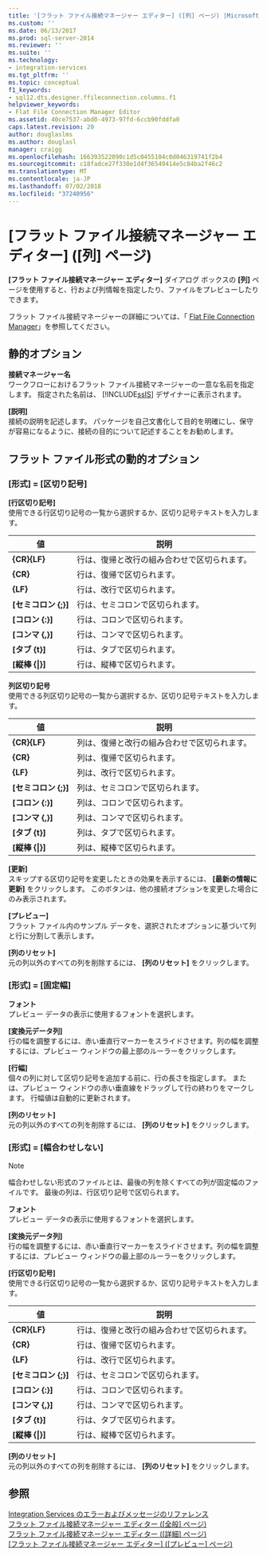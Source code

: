 ```yaml
---
title: '[フラット ファイル接続マネージャー エディター] ([列] ページ) |Microsoft Docs'
ms.custom: ''
ms.date: 06/13/2017
ms.prod: sql-server-2014
ms.reviewer: ''
ms.suite: ''
ms.technology:
- integration-services
ms.tgt_pltfrm: ''
ms.topic: conceptual
f1_keywords:
- sql12.dts.designer.ffileconnection.columns.f1
helpviewer_keywords:
- Flat File Connection Manager Editor
ms.assetid: 40ce7537-abd0-4973-97fd-6ccb90fddfa0
caps.latest.revision: 20
author: douglaslms
ms.author: douglasl
manager: craigg
ms.openlocfilehash: 166393522090c1d5c0455104c0d046319741f2b4
ms.sourcegitcommit: c18fadce27f330e1d4f36549414e5c84ba2f46c2
ms.translationtype: MT
ms.contentlocale: ja-JP
ms.lasthandoff: 07/02/2018
ms.locfileid: "37240956"
---
```

# <a name="flat-file-connection-manager-editor-columns-page"></a>[フラット ファイル接続マネージャー エディター] ([列] ページ)
  **[フラット ファイル接続マネージャー エディター]** ダイアログ ボックスの **[列]** ページを使用すると、行および列情報を指定したり、ファイルをプレビューしたりできます。  
  
 フラット ファイル接続マネージャーの詳細については、「 [Flat File Connection Manager](connection-manager/file-connection-manager.md)」を参照してください。  
  
## <a name="static-options"></a>静的オプション  
 **接続マネージャー名**  
 ワークフローにおけるフラット ファイル接続マネージャーの一意な名前を指定します。 指定された名前は、 [!INCLUDE[ssIS](../includes/ssis-md.md)] デザイナーに表示されます。  
  
 **[説明]**  
 接続の説明を記述します。 パッケージを自己文書化して目的を明確にし、保守が容易になるように、接続の目的について記述することをお勧めします。  
  
## <a name="flat-file-format-dynamic-options"></a>フラット ファイル形式の動的オプション  
  
### <a name="format--delimited"></a>[形式] = [区切り記号]  
 **[行区切り記号]**  
 使用できる行区切り記号の一覧から選択するか、区切り記号テキストを入力します。  
  
|値|説明|  
|-----------|-----------------|  
|**{CR}{LF}**|行は、復帰と改行の組み合わせで区切られます。|  
|**{CR}**|行は、復帰で区切られます。|  
|**{LF}**|行は、改行で区切られます。|  
|**[セミコロン {;}]**|行は、セミコロンで区切られます。|  
|**[コロン {:}]**|行は、コロンで区切られます。|  
|**[コンマ {,}]**|行は、コンマで区切られます。|  
|**[タブ {t}]**|行は、タブで区切られます。|  
|**[縦棒 {&#124;}]**|行は、縦棒で区切られます。|  
  
 **列区切り記号**  
 使用できる列区切り記号の一覧から選択するか、区切り記号テキストを入力します。  
  
|値|説明|  
|-----------|-----------------|  
|**{CR}{LF}**|列は、復帰と改行の組み合わせで区切られます。|  
|**{CR}**|列は、復帰で区切られます。|  
|**{LF}**|列は、改行で区切られます。|  
|**[セミコロン {;}]**|列は、セミコロンで区切られます。|  
|**[コロン {:}]**|列は、コロンで区切られます。|  
|**[コンマ {,}]**|列は、コンマで区切られます。|  
|**[タブ {t}]**|列は、タブで区切られます。|  
|**[縦棒 {&#124;}]**|列は、縦棒で区切られます。|  
  
 **[更新]**  
 スキップする区切り記号を変更したときの効果を表示するには、 **[最新の情報に更新]** をクリックします。 このボタンは、他の接続オプションを変更した場合にのみ表示されます。  
  
 **[プレビュー]**  
 フラット ファイル内のサンプル データを、選択されたオプションに基づいて列と行に分割して表示します。  
  
 **[列のリセット]**  
 元の列以外のすべての列を削除するには、 **[列のリセット]** をクリックします。  
  
### <a name="format--fixed-width"></a>[形式] = [固定幅]  
 **フォント**  
 プレビュー データの表示に使用するフォントを選択します。  
  
 **[変換元データ列]**  
 行の幅を調整するには、赤い垂直行マーカーをスライドさせます。列の幅を調整するには、プレビュー ウィンドウの最上部のルーラーをクリックします。  
  
 **[行幅]**  
 個々の列に対して区切り記号を追加する前に、行の長さを指定します。 または、プレビュー ウィンドウの赤い垂直線をドラッグして行の終わりをマークします。 行幅値は自動的に更新されます。  
  
 **[列のリセット]**  
 元の列以外のすべての列を削除するには、 **[列のリセット]** をクリックします。  
  
### <a name="format--ragged-right"></a>[形式] = [幅合わせしない]  
  
> [!NOTE]  
>  幅合わせしない形式のファイルとは、最後の列を除くすべての列が固定幅のファイルです。 最後の列は、行区切り記号で区切られます。  
  
 **フォント**  
 プレビュー データの表示に使用するフォントを選択します。  
  
 **[変換元データ列]**  
 行の幅を調整するには、赤い垂直行マーカーをスライドさせます。列の幅を調整するには、プレビュー ウィンドウの最上部のルーラーをクリックします。  
  
 **[行区切り記号]**  
 使用できる行区切り記号の一覧から選択するか、区切り記号テキストを入力します。  
  
|値|説明|  
|-----------|-----------------|  
|**{CR}{LF}**|行は、復帰と改行の組み合わせで区切られます。|  
|**{CR}**|行は、復帰で区切られます。|  
|**{LF}**|行は、改行で区切られます。|  
|**[セミコロン {;}]**|行は、セミコロンで区切られます。|  
|**[コロン {:}]**|行は、コロンで区切られます。|  
|**[コンマ {,}]**|行は、コンマで区切られます。|  
|**[タブ {t}]**|行は、タブで区切られます。|  
|**[縦棒 {&#124;}]**|行は、縦棒で区切られます。|  
  
 **[列のリセット]**  
 元の列以外のすべての列を削除するには、 **[列のリセット]** をクリックします。  
  
## <a name="see-also"></a>参照  
 [Integration Services のエラーおよびメッセージのリファレンス](../../2014/integration-services/integration-services-error-and-message-reference.md)   
 [フラット ファイル接続マネージャー エディター &#40;[全般] ページ&#41;](general-page-of-integration-services-designers-options.md)   
 [フラット ファイル接続マネージャー エディター &#40;[詳細] ページ&#41;](../../2014/integration-services/flat-file-connection-manager-editor-advanced-page.md)   
 [[フラット ファイル接続マネージャー エディター] &#40;[プレビュー] ページ&#41;](../../2014/integration-services/flat-file-connection-manager-editor-preview-page.md)  
  
  
